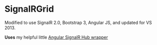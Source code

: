 SignalRGrid
===========

Modified to use SignalR 2.0, Bootstrap 3, Angular JS, and updated for VS 2013.

**Uses** my helpful little [Angular SignalR Hub wrapper](https://github.com/JustMaier/angular-signalr-hub)